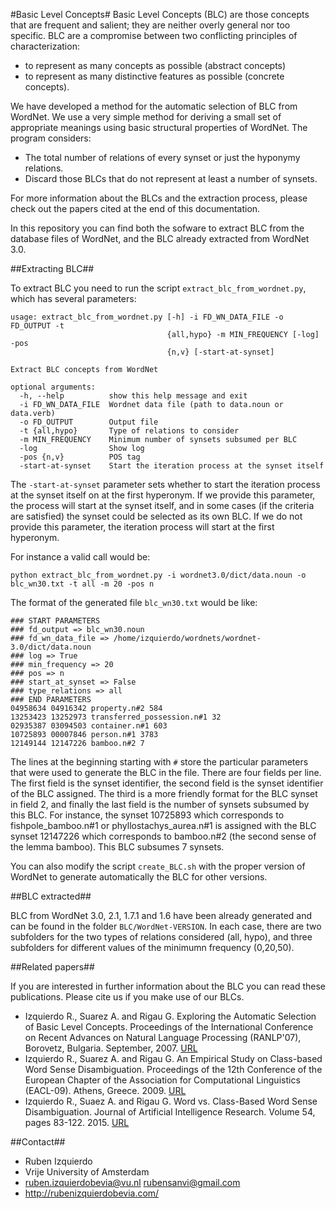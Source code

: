 #Basic Level Concepts#
Basic Level Concepts (BLC) are those concepts that are frequent and salient; they are neither overly general nor too specific.
BLC are a compromise between two conflicting principles of characterization:

+ to represent as many concepts as possible (abstract concepts)
+ to represent as many distinctive features as possible (concrete concepts).

We have developed a method for the automatic selection of BLC from WordNet.  We use a very simple method for deriving a small set
of appropriate meanings using basic structural properties of WordNet. The program considers:

+ The total number of relations of every synset or just the hyponymy relations.
+ Discard those BLCs that do not represent at least a number of synsets.

For more information about the BLCs and the extraction process, please check out the papers cited at the end of this documentation.

In this repository you can find both the sofware to extract BLC from the database files of WordNet, and the BLC already extracted
from WordNet 3.0.

##Extracting BLC##

To extract BLC you need to run the script `extract_blc_from_wordnet.py`, which has several parameters:
```shell
usage: extract_blc_from_wordnet.py [-h] -i FD_WN_DATA_FILE -o FD_OUTPUT -t
                                   {all,hypo} -m MIN_FREQUENCY [-log] -pos
                                   {n,v} [-start-at-synset]

Extract BLC concepts from WordNet

optional arguments:
  -h, --help          show this help message and exit
  -i FD_WN_DATA_FILE  Wordnet data file (path to data.noun or data.verb)
  -o FD_OUTPUT        Output file
  -t {all,hypo}       Type of relations to consider
  -m MIN_FREQUENCY    Minimum number of synsets subsumed per BLC
  -log                Show log
  -pos {n,v}          POS tag
  -start-at-synset    Start the iteration process at the synset itself
```

The `-start-at-synset` parameter sets whether to start the iteration process at the synset itself on at the first hyperonym. If we provide
this parameter, the process will start at the synset itself, and in some cases (if the criteria are satisfied) the synset could be selected
as its own BLC. If we do not provide this parameter, the iteration process will start at the first hyperonym.

For instance a valid call would be:
```shell
python extract_blc_from_wordnet.py -i wordnet3.0/dict/data.noun -o blc_wn30.txt -t all -m 20 -pos n
```

The format of the generated file `blc_wn30.txt` would be like:
```shell
### START PARAMETERS
### fd_output => blc_wn30.noun
### fd_wn_data_file => /home/izquierdo/wordnets/wordnet-3.0/dict/data.noun
### log => True
### min_frequency => 20
### pos => n
### start_at_synset => False
### type_relations => all
### END PARAMETERS
04958634 04916342 property.n#2 584
13253423 13252973 transferred_possession.n#1 32
02935387 03094503 container.n#1 603 
10725893 00007846 person.n#1 3783
12149144 12147226 bamboo.n#2 7
```

The lines at the beginning starting with `#` store the particular parameters that were used to generate the BLC in the file. There are four fields per line. The first field is the synset identifier, the second field is the synset identifier of the BLC assigned.
The third is a more friendly format for the BLC synset in field 2, and finally the last field is the number of synsets subsumed by this BLC.
For instance, the synset 10725893 which corresponds to fishpole_bamboo.n#1 or phyllostachys_aurea.n#1 is assigned with the BLC synset 12147226
which corresponds to bamboo.n#2 (the second sense of the lemma bamboo). This BLC subsumes 7 synsets.

You can also modify the script `create_BLC.sh` with the proper version of WordNet to generate automatically the BLC for other versions.

##BLC extracted##

BLC from WordNet 3.0, 2.1, 1.7.1 and 1.6 have been already generated and can be found in the folder `BLC/WordNet-VERSION`. In each case, there are two subfolders for the two types of
relations considered (all, hypo), and three subfolders for different values of the minimumn frequency (0,20,50).

##Related papers##

If you are interested in further information about the BLC you can read these publications. Please cite us if you make use of our BLCs.

+ Izquierdo R., Suarez A. and Rigau G. Exploring the Automatic Selection of Basic Level Concepts. Proceedings of the International Conference on Recent Advances on Natural Language Processing (RANLP'07), Borovetz, Bulgaria. September, 2007. [URL](http://hdl.handle.net/10045/2522) 
+ Izquierdo R., Suarez A. and Rigau G. An Empirical Study on Class-based Word Sense Disambiguation. Proceedings of the 12th Conference of the European Chapter of the Association for Computational Linguistics (EACL-09). Athens, Greece. 2009. [URL](http://dl.acm.org/citation.cfm?id=1609110)
+ Izquierdo R., Suaez A. and Rigau G. Word vs. Class-Based Word Sense Disambiguation. Journal of Artificial Intelligence Research. Volume 54, pages 83-122. 2015. [URL](http://jair.org/papers/paper4727.html)

##Contact##
* Ruben Izquierdo
* Vrije University of Amsterdam
* ruben.izquierdobevia@vu.nl  rubensanvi@gmail.com
* http://rubenizquierdobevia.com/
